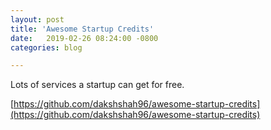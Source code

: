 ```yaml
---
layout: post
title: 'Awesome Startup Credits'
date:   2019-02-26 08:24:00 -0800
categories: blog

---
```


Lots of services a startup can get for free.

[https://github.com/dakshshah96/awesome-startup-credits](https://github.com/dakshshah96/awesome-startup-credits)
